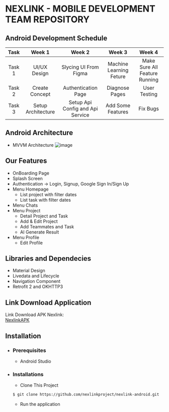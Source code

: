 # NEXLINK - MOBILE DEVELOPMENT TEAM REPOSITORY

## Android Development Schedule
|  Task  |       Week 1       |              Week 2              |         Week 3          |            Week 4             |
| :----: |:------------------:|:--------------------------------:|:-----------------------:|:-----------------------------:|
| Task 1 |    UI/UX Design    |      Slycing UI From Figma       | Machine Learning Feture | Make Sure All Feature Running |  
| Task 2 |   Create Concept   |       Authentication Page        |     Diagnose Pages      |         User Testing          | 
| Task 3 | Setup Architecture | Setup Api Config and Api Service |    Add Some Features    |           Fix Bugs            |

## Android Architecture
- MVVM Architecture
  ![image](https://github.com/nexlinkproject/nexlink-android/assets/78454287/f11ff4c4-8313-4013-be29-14f87d7da691)


## Our Features
- OnBoarding Page
- Splash Screen
- Authentication -> Login, Signup, Google Sign In/Sign Up
- Menu Homepage
  - List project with filter dates
  - List task with filter dates
- Menu Chats
- Menu Project
  - Detail Project and Task
  - Add & Edit Project
  - Add Teammates and Task
  - AI Generate Result
- Menu Profile
  - Edit Profile


## Libraries and Dependecies
- Material Design
- Livedata and Lifecycle
- Navigation Component
- Retrofit 2 and OKHTTP3

## Link Download Application
Link Download APK Nexlink:<br>
[NexlinkAPK](https://drive.google.com/file/d/1sm5miIB9YHLgaSc5UolDe0oFw5IxIfKJ/view?usp=sharing)


## Installation
* ### Prerequisites
    - Android Studio
* ### Installations
    - Clone This Project
   ```bash
   $ git clone https://github.com/nexlinkproject/nexlink-android.git
   ``` 
    - Run the application

